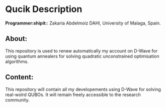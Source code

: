 # Qucik Description
**Programmer:shipit:**: Zakaria Abdelmoiz DAHI, University of Malaga, Spain. 
## About:
This repository is used to renew automatically my account on D-Wave for using quantum annealers for solving quadratic unconstrained optimisation algorithms.
## Content:
This repository will contain all my developements using D-Wave for solving real-wolrd QUBOs. It will remain freely accessible to the research community.

